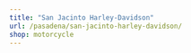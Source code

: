 ```yaml
---
title: "San Jacinto Harley-Davidson"
url: /pasadena/san-jacinto-harley-davidson/
shop: motorcycle
---
```

